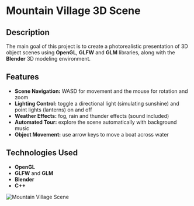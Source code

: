 # Mountain Village 3D Scene 

## Description

The main goal of this project is to create a photorealistic presentation of 3D object scenes using **OpenGL**, **GLFW** and **GLM** libraries, along with the **Blender** 3D modeling environment. 

## Features
  - **Scene Navigation:** WASD for movement and the mouse for rotation and zoom
  - **Lighting Control:** toggle a directional light (simulating sunshine) and point lights (lanterns) on and off
  - **Weather Effects:** fog, rain and thunder effects (sound included)
  - **Automated Tour:** explore the scene automatically with background music
  - **Object Movement:** use arrow keys to move a boat across water 

## Technologies Used

  - **OpenGL**
  - **GLFW** and **GLM**
  - **Blender**
  - **C++**

![Mountain Village Scene](Scena.png)
